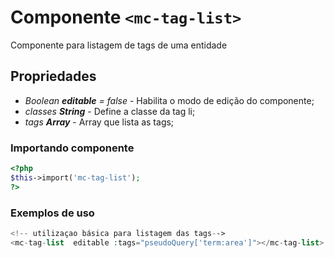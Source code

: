 # Componente `<mc-tag-list>`
Componente para listagem de tags de uma entidade
  
## Propriedades
- *Boolean **editable** = false* - Habilita o modo de edição do componente;
- *classes **String*** - Define a classe da tag li;
- *tags **Array*** - Array que lista as tags;

### Importando componente
```PHP
<?php 
$this->import('mc-tag-list');
?>
```
### Exemplos de uso
```PHP
<!-- utilizaçao básica para listagem das tags-->
<mc-tag-list  editable :tags="pseudoQuery['term:area']"></mc-tag-list>

```
